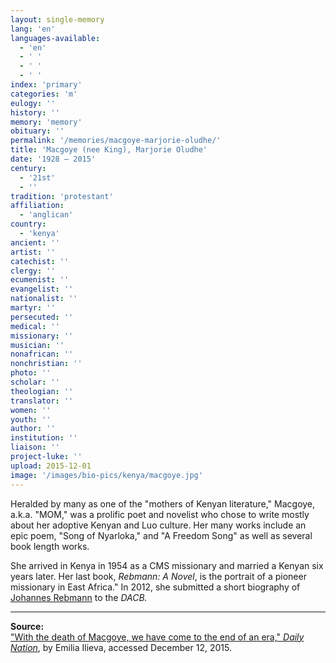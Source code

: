 ```yaml
---
layout: single-memory
lang: 'en'
languages-available:
  - 'en'
  - ' '
  - ' '
  - ' '
index: 'primary'
categories: 'm'
eulogy: ''
history: ''
memory: 'memory'
obituary: ''
permalink: '/memories/macgoye-marjorie-oludhe/'
title: 'Macgoye (nee King), Marjorie Oludhe'
date: '1928 – 2015'
century:
  - '21st'
  - ''                     
tradition: 'protestant'                       
affiliation:
  - 'anglican'
country:
  - 'kenya'
ancient: ''
artist: ''
catechist: ''
clergy: ''
ecumenist: ''
evangelist: ''
nationalist: ''
martyr: ''
persecuted: ''
medical: ''
missionary: ''
musician: ''
nonafrican: ''
nonchristian: ''
photo: ''
scholar: ''
theologian: ''
translator: ''
women: ''
youth: ''
author: ''
institution: ''
liaison: ''
project-luke: ''
upload: 2015-12-01
image: '/images/bio-pics/kenya/macgoye.jpg'
---
```

Heralded by many as one of the "mothers of Kenyan literature," Macgoye, a.k.a. "MOM," was a prolific poet and novelist who chose to write mostly about her adoptive Kenyan and Luo culture. Her many works include an epic poem, "Song of Nyarloka," and "A Freedom Song" as well as several book length works.  

She arrived in Kenya in 1954 as a CMS missionary and married a Kenyan six years later. Her last book, _Rebmann: A Novel_, is the portrait of a pioneer missionary in East Africa." In 2012, she submitted a short biography of [Johannes Rebmann](/tanzania/rebmann-johannes.html) to the _DACB._  

***

**Source:**  
["With the death of Macgoye, we have come to the end of an era," _Daily Nation_](http://www.nation.co.ke/lifestyle/weekend/With-the-death-of-Macgoye-we-have-come-to-the-end-of-an-era/-/1220/2984034/-/2stdvq/-/index.html), by Emilia Ilieva, accessed December 12, 2015.
